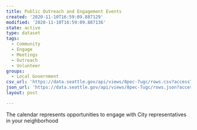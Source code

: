 ```yaml
---
title: Public Outreach and Engagement Events
created: '2020-11-10T16:59:09.887129'
modified: '2020-11-10T16:59:09.887136'
state: active
type: dataset
tags:
  - Community
  - Engage
  - Meetings
  - Outreach
  - Volunteer
groups:
  - Local Government
csv_url: 'https://data.seattle.gov/api/views/8pec-7ugc/rows.csv?accessType=DOWNLOAD'
json_url: 'https://data.seattle.gov/api/views/8pec-7ugc/rows.json?accessType=DOWNLOAD'
layout: post

---
```

The calendar represents opportunities to engage with City representatives in your neighborhood
